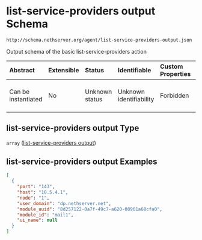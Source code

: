 # list-service-providers output Schema

```txt
http://schema.nethserver.org/agent/list-service-providers-output.json
```

Output schema of the basic list-service-providers action

| Abstract            | Extensible | Status         | Identifiable            | Custom Properties | Additional Properties | Access Restrictions | Defined In                                                                                            |
| :------------------ | :--------- | :------------- | :---------------------- | :---------------- | :-------------------- | :------------------ | :---------------------------------------------------------------------------------------------------- |
| Can be instantiated | No         | Unknown status | Unknown identifiability | Forbidden         | Allowed               | none                | [list-service-providers-output.json](agent/list-service-providers-output.json "open original schema") |

## list-service-providers output Type

`array` ([list-service-providers output](list-service-providers-output.md))

## list-service-providers output Examples

```json
[
  {
    "port": "143",
    "host": "10.5.4.1",
    "node": "1",
    "user_domain": "dp.nethserver.net",
    "module_uuid": "8d257122-0a7f-49c7-a620-08961a68cfa0",
    "module_id": "mail1",
    "ui_name": null
  }
]
```

